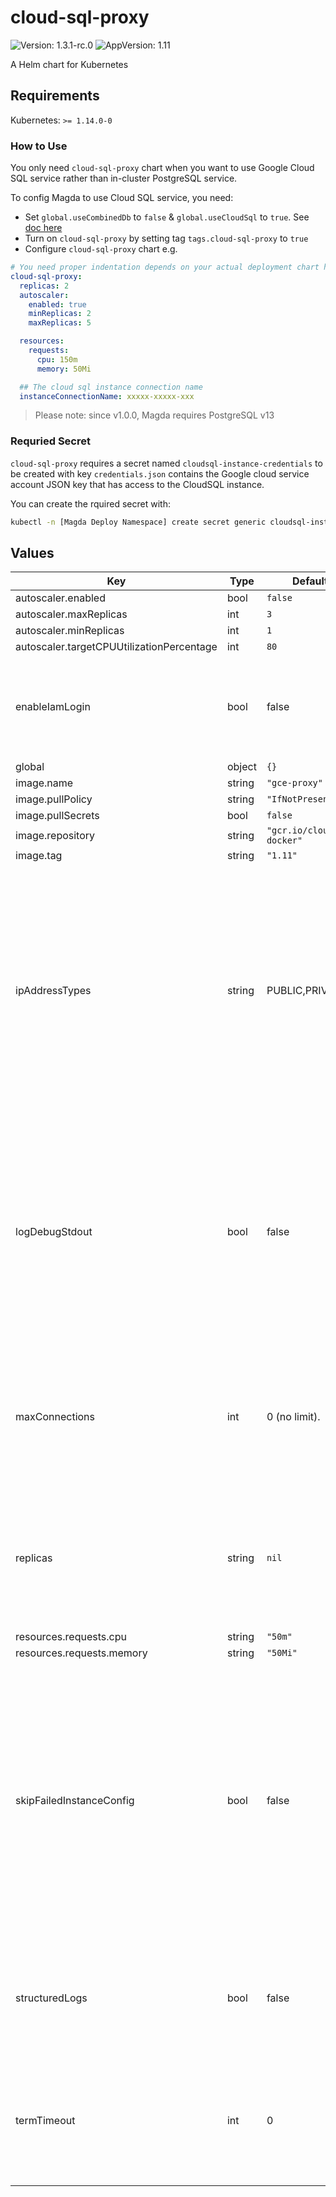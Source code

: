 # cloud-sql-proxy

![Version: 1.3.1-rc.0](https://img.shields.io/badge/Version-1.3.1--rc.0-informational?style=flat-square) ![AppVersion: 1.11](https://img.shields.io/badge/AppVersion-1.11-informational?style=flat-square)

A Helm chart for Kubernetes

## Requirements

Kubernetes: `>= 1.14.0-0`

### How to Use

You only need `cloud-sql-proxy` chart when you want to use Google Cloud SQL service rather than in-cluster PostgreSQL service.

To config Magda to use Cloud SQL service, you need:
- Set `global.useCombinedDb` to `false` & `global.useCloudSql` to `true`. See [doc here](https://github.com/magda-io/magda/tree/master/deploy/helm/magda-core#values)
- Turn on `cloud-sql-proxy` by setting tag `tags.cloud-sql-proxy` to `true`
- Configure `cloud-sql-proxy` chart e.g.

```yaml
# You need proper indentation depends on your actual deployment chart hierarchy
cloud-sql-proxy:
  replicas: 2
  autoscaler:
    enabled: true
    minReplicas: 2
    maxReplicas: 5

  resources:
    requests:
      cpu: 150m
      memory: 50Mi

  ## The cloud sql instance connection name
  instanceConnectionName: xxxxx-xxxxx-xxx
```

> Please note: since v1.0.0, Magda requires PostgreSQL v13

### Requried Secret

`cloud-sql-proxy` requires a secret named `cloudsql-instance-credentials` to be created with key `credentials.json` contains
the Google cloud service account JSON key that has access to the CloudSQL instance.

You can create the rquired secret with:

```bash
kubectl -n [Magda Deploy Namespace] create secret generic cloudsql-instance-credentials --from-file=credentials.json=[local path to service account JSON key file]
```

## Values

| Key | Type | Default | Description |
|-----|------|---------|-------------|
| autoscaler.enabled | bool | `false` |  |
| autoscaler.maxReplicas | int | `3` |  |
| autoscaler.minReplicas | int | `1` |  |
| autoscaler.targetCPUUtilizationPercentage | int | `80` |  |
| enableIamLogin | bool | false | Enables the proxy to use Cloud SQL IAM database authentication. Available from docker image 1.23.0 |
| global | object | `{}` |  |
| image.name | string | `"gce-proxy"` |  |
| image.pullPolicy | string | `"IfNotPresent"` |  |
| image.pullSecrets | bool | `false` |  |
| image.repository | string | `"gcr.io/cloudsql-docker"` |  |
| image.tag | string | `"1.11"` |  |
| ipAddressTypes | string | PUBLIC,PRIVATE | A comma-delimited list of preferred IP types for connecting to an instance.  For example, setting this to PRIVATE will force the proxy to connect to instances using an instance's associated private IP. Available from docker image 1.23.0 |
| logDebugStdout | bool | false | This is to log non-error output to standard out instead of standard error.  For example, if you don't want connection related messages to log as errors, set this flag to true. Available from docker image 1.23.0 |
| maxConnections | int | 0 (no limit). | If provided, the maximum number of connections to establish before refusing new connections.  Available from docker image 1.23.0 |
| replicas | string | `nil` | no. of replicas required for the deployment. If not set, k8s will assume `1` but allows HPA (autoscaler) alters it. @default 1 |
| resources.requests.cpu | string | `"50m"` |  |
| resources.requests.memory | string | `"50Mi"` |  |
| skipFailedInstanceConfig | bool | false | Setting this flag will prevent the proxy from terminating if any errors occur during instance configuration.  Please note that this means some instances may fail to be set up correctly while others may work if the proxy restarts. Available from docker image 1.23.0 |
| structuredLogs | bool | false | Writes all logging output as JSON with the following keys: level, ts, caller, msg. Available from docker image 1.23.0 |
| termTimeout | int | 0 | How long (in seconds) to wait for connections to close before shutting down the proxy. Available from docker image 1.23.0 |
